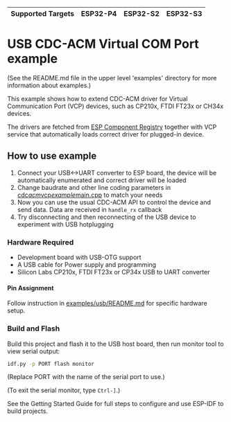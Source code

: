 | Supported Targets | ESP32-P4 | ESP32-S2 | ESP32-S3 |
| ----------------- | -------- | -------- | -------- |

# USB CDC-ACM Virtual COM Port example

(See the README.md file in the upper level 'examples' directory for more information about examples.)

This example shows how to extend CDC-ACM driver for Virtual Communication Port (VCP) devices, such as CP210x, FTDI FT23x or CH34x devices.

The drivers are fetched from [ESP Component Registry](https://components.espressif.com/) together with VCP service that automatically loads correct driver for plugged-in device.

## How to use example

1. Connect your USB<->UART converter to ESP board, the device will be automatically enumerated and correct driver will be loaded
2. Change baudrate and other line coding parameters in [cdc*acm*vcp*example*main.cpp](main/cdc*acm*vcp*example*main.cpp) to match your needs
3. Now you can use the usual CDC-ACM API to control the device and send data. Data are received in `handle_rx` callback
4. Try disconnecting and then reconnecting of the USB device to experiment with USB hotplugging

### Hardware Required

* Development board with USB-OTG support
* A USB cable for Power supply and programming
* Silicon Labs CP210x, FTDI FT23x or CP34x USB to UART converter

#### Pin Assignment

Follow instruction in [examples/usb/README.md](../../../README.md) for specific hardware setup.

### Build and Flash

Build this project and flash it to the USB host board, then run monitor tool to view serial output:

```bash
idf.py -p PORT flash monitor
```

(Replace PORT with the name of the serial port to use.)

(To exit the serial monitor, type ``Ctrl-]``.)

See the Getting Started Guide for full steps to configure and use ESP-IDF to build projects.
